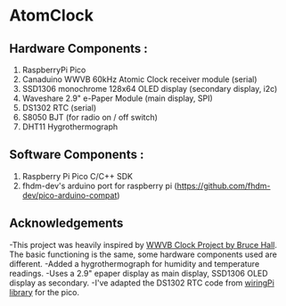 # AtomClock
## Hardware Components :
1. RaspberryPi Pico 
2. Canaduino WWVB 60kHz Atomic Clock receiver module (serial)
3. SSD1306 monochrome 128x64 OLED display (secondary display, i2c)
4. Waveshare 2.9" e-Paper Module  (main display, SPI)
5. DS1302 RTC (serial)
6. S8050 BJT (for radio on / off switch)
7. DHT11 Hygrothermograph

## Software Components :
1. Raspberry Pi Pico C/C++ SDK
2. fhdm-dev's arduino port for raspberry pi (https://github.com/fhdm-dev/pico-arduino-compat)

## Acknowledgements
-This project was heavily inspired by [WWVB Clock Project by Bruce Hall](http://w8bh.net/wwvb_clock.pdf). The basic functioning is the same, some hardware components used are different. 
    -Added a hygrothermograph for humidity and temperature readings.
    -Uses a 2.9" epaper display as main display, SSD1306 OLED display as secondary.
-I've adapted the DS1302 RTC code from [wiringPi library](http://wiringpi.com) for the pico. 



